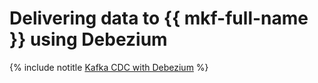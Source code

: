 # Delivering data to {{ mkf-full-name }} using Debezium

{% include notitle [Kafka CDC with Debezium](../../_tutorials/dataplatform/debezium-mmy.md) %}
